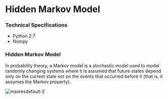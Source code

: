 # Hidden Markov Model

### Technical Specifications

- Python 2.7
- Numpy

### Hidden Markov Model

In probability theory, a Markov model is a stochastic model used to model randomly changing systems where it is assumed that future states depend only on the current state not on the events that occurred before it (that is, it assumes the Markov property).

![maxresdefault-2](http://i.imgur.com/nsPt28C.jpg)



